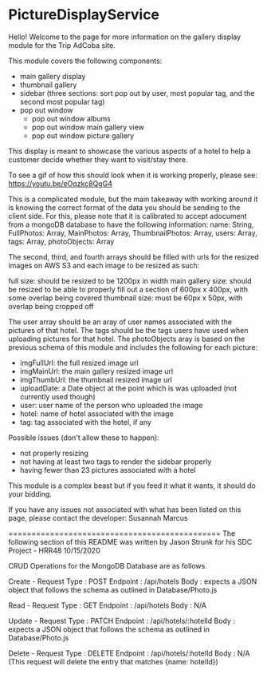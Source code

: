 # PictureDisplayService

Hello! Welcome to the page for more information on the gallery display module for the Trip AdCoba site.

This module covers the following components:
  - main gallery display
  - thumbnail gallery
  - sidebar (three sections: sort pop out by user, most popular tag, and the second most popular tag)
  - pop out window
    - pop out window albums
    - pop out window main gallery view
    - pop out window picture gallery

This display is meant to showcase the various aspects of a hotel to help a customer decide whether they want to visit/stay there.

To see a gif of how this should look when it is working properly, please see: https://youtu.be/eOqzkc8QgG4

This is a complicated module, but the main takeaway with working around it is knowing the correct format of the data you should be sending to the client side. For this, please note that it is calibrated to accept adocument from a mongoDB database to have the following information:
  name: String,
  FullPhotos: Array,
  MainPhotos: Array,
  ThumbnailPhotos: Array,
  users: Array,
  tags: Array,
  photoObjects: Array

The second, third, and fourth arrays should be filled with urls for the resized images on AWS S3 and each image to be resized as such:

  full size: should be resized to be 1200px in width
  main gallery size: should be resized to be able to properly fill out a section of 600px x 400px, with some overlap being covered
  thumbnail size: must be 60px x 50px, with overlap being cropped off

The user array should be an aray of user names associated with the pictures of that hotel.
The tags should be the tags users have used when uploading pictures for that hotel.
The photoObjects aray is based on the previous schema of this module and includes the following for each picture:
  - imgFullUrl: the full resized image url
  - imgMainUrl: the main gallery resized image url
  - imgThumbUrl: the thumbnail resized image url
  - uploadDate: a Date object at the point which is was uploaded (not currently used though)
  - user: user name of the person who uploaded the image
  - hotel: name of hotel associated with the image
  - tag: tag associated with the hotel, if any

Possible issues (don't allow these to happen):
  - not properly resizing
  - not having at least two tags to render the sidebar properly
  - having fewer than 23 pictures associated with a hotel

This module is a complex beast but if you feed it what it wants, it should do your bidding.

If you have any issues not associated with what has been listed on this page, please contact the developer: Susannah Marcus

==============================================
The following section of this README was written by Jason Strunk for his SDC Project - HRR48 10/15/2020

CRUD Operations for the MongoDB Database are as follows.

Create -
  Request Type : POST
  Endpoint : /api/hotels
  Body : expects a JSON object that follows the schema as outlined in Database/Photo.js

Read -
  Request Type : GET
  Endpoint : /api/hotels
  Body : N/A

Update -
  Request Type : PATCH
  Endpoint : /api/hotels/:hotelId
  Body : expects a JSON object that follows the schema as outlined in Database/Photo.js

Delete -
  Request Type : DELETE
  Endpoint : /api/hotels/:hotelId
  Body : N/A (This request will delete the entry that matches {name: hotelId})
